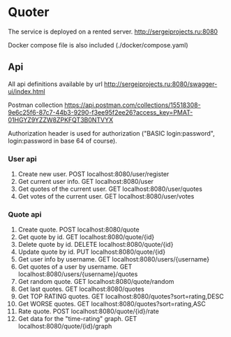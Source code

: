 # Quoter

The service is deployed on a rented server.  http://sergeiprojects.ru:8080

Docker compose file is also included (./docker/compose.yaml)

## Api

All api definitions available by url http://sergeiprojects.ru:8080/swagger-ui/index.html

Postman collection https://api.postman.com/collections/15518308-9e6c25f6-87c7-44b3-9290-f3ee95f2ee26?access_key=PMAT-01HGYZ9YZZW8ZPKFQT3B0NTVYX

Authorization header is used for authorization ("BASIC login:password", login:password in base 64 of course).

### User api

1. Create new user. POST localhost:8080/user/register
2. Get current user info. GET localhost:8080/user
3. Get quotes of the current user. GET localhost:8080/user/quotes
4. Get votes of the current user. GET localhost:8080/user/votes

### Quote api

1. Create quote. POST localhost:8080/quote
2. Get quote by id. GET localhost:8080/quote/{id}
3. Delete quote by id. DELETE localhost:8080/quote/{id}
4. Update quote by id. PUT localhost:8080/quote/{id}
5. Get user info by username. GET localhost:8080/users/{username}
6. Get quotes of a user by username. GET localhost:8080/users/{username}/quotes
7. Get random quote. GET localhost:8080/quote/random
8. Get last quotes. GET localhost:8080/quotes
9. Get TOP RATING quotes. GET localhost:8080/quotes?sort=rating,DESC
10. Get WORSE quotes. GET localhost:8080/quotes?sort=rating,ASC
11. Rate quote. POST localhost:8080/quote/{id}/rate
12. Get data for the "time-rating" graph. GET localhost:8080/quote/{id}/graph






